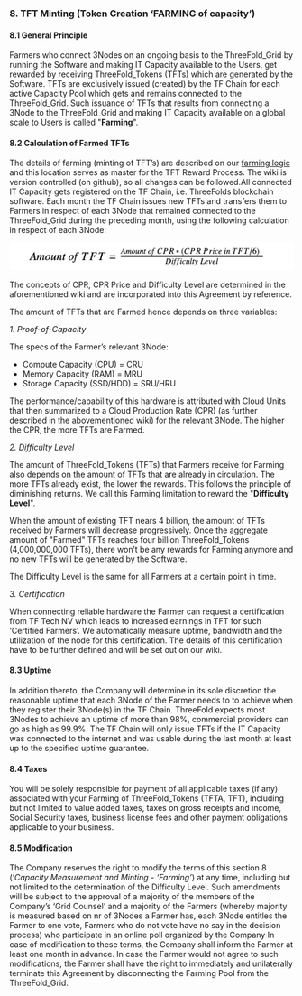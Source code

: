 ### 8. TFT Minting (Token Creation ‘FARMING of capacity’)

#### 8.1 General Principle

Farmers who connect 3Nodes on an ongoing basis to the ThreeFold_Grid by running the Software and making IT Capacity available to the Users, get rewarded by receiving ThreeFold_Tokens (TFTs) which are generated by the Software. TFTs are exclusively issued (created) by the TF Chain for each active Capacity Pool which gets and remains connected to the ThreeFold_Grid. Such issuance of TFTs that results from connecting a 3Node to the ThreeFold_Grid and making IT Capacity available on a global scale to Users is called "**Farming**".

#### 8.2 Calculation of Farmed TFTs

The details of farming (minting of TFT’s) are described on our [farming logic](tfgrid:farming_logic) and this location serves as master for the TFT Reward Process. The wiki is version controlled (on github), so all changes can be followed.All connected IT Capacity gets registered on the TF Chain, i.e. ThreeFolds blockchain software. Each month the TF Chain issues new TFTs and transfers them to Farmers in respect of each 3Node that remained connected to the ThreeFold_Grid during the preceding month, using the following calculation in respect of each 3Node:

![farmer_tcs_minting_equation](img/farmer_tcs_minting_equation.png)

The concepts of CPR, CPR Price and Difficulty Level are determined in the aforementioned wiki and are incorporated into this Agreement by reference.

The amount of TFTs that are Farmed hence depends on three variables:

_1. Proof-of-Capacity_

The specs of the Farmer’s relevant 3Node:

- Compute Capacity (CPU) = CRU
- Memory Capacity (RAM) = MRU
- Storage Capacity (SSD/HDD) = SRU/HRU

The performance/capability of this hardware is attributed with Cloud Units that then summarized to a Cloud Production Rate (CPR) (as further described in the abovementioned wiki) for the relevant 3Node. The higher the CPR, the more TFTs are Farmed.

_2. Difficulty Level_

The amount of ThreeFold_Tokens (TFTs) that Farmers receive for Farming also depends on the amount of TFTs that are already in circulation. The more TFTs already exist, the lower the rewards. This follows the principle of diminishing returns. We call this Farming limitation to reward the "**Difficulty Level**".

When the amount of existing TFT nears 4 billion, the amount of TFTs received by Farmers will decrease progressively. Once the aggregate amount of "Farmed" TFTs reaches four billion ThreeFold_Tokens (4,000,000,000 TFTs), there won’t be any rewards for Farming anymore and no new TFTs will be generated by the Software.

The Difficulty Level is the same for all Farmers at a certain point in time.

_3. Certification_

When connecting reliable hardware the Farmer can request a certification from TF Tech NV which leads to increased earnings in TFT for such ‘Certified Farmers’. We automatically measure uptime, bandwidth and the utilization of the node for this certification. The details of this certification have to be further defined and will be set out on our wiki.

#### 8.3 Uptime

In addition thereto, the Company will determine in its sole discretion the reasonable uptime that each 3Node of the Farmer needs to to achieve when they register their 3Node(s) in the TF Chain. ThreeFold expects most 3Nodes to achieve an uptime of more than 98%, commercial providers can go as high as 99.9%. The TF Chain will only issue TFTs if the IT Capacity was connected to the internet and was usable during the last month at least up to the specified uptime guarantee.

#### 8.4 Taxes

You will be solely responsible for payment of all applicable taxes (if any) associated with your Farming of ThreeFold_Tokens (TFTA, TFT), including but not limited to value added taxes, taxes on gross receipts and income, Social Security taxes, business license fees and other payment obligations applicable to your business.

#### 8.5 Modification

The Company reserves the right to modify the terms of this section 8 (‘_Capacity Measurement and Minting - ‘Farming’_) at any time, including but not limited to the determination of the Difficulty Level. Such amendments will be subject to the approval of a majority of the members of the Company’s ‘Grid Counsel’ and a majority of the Farmers (whereby majority is measured based on nr of 3Nodes a Farmer has, each 3Node entitles the Farmer to one vote, Farmers who do not vote have no say in the decision process) who participate in an online poll organized by the Company In case of modification to these terms, the Company shall inform the Farmer at least one month in advance. In case the Farmer would not agree to such modifications, the Farmer shall have the right to immediately and unilaterally terminate this Agreement by disconnecting the Farming Pool from the ThreeFold_Grid.